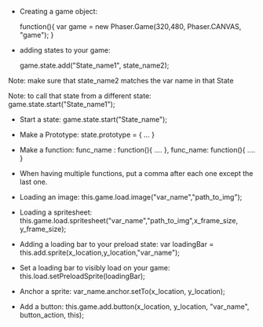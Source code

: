 - Creating a game object:
  
  function(){
    var game = new Phaser.Game(320,480, Phaser.CANVAS, "game");
  }
  
- adding states to your game:
  
  game.state.add("State_name1", state_name2);
  
Note: make sure that state_name2 matches the var name in that State

Note: to call that state from a different state:
  game.state.start("State_name1");
  
- Start a state:
  game.state.start("State_name");

- Make a Prototype:
  state.prototype = {
    ...
   }
   
- Make a function:
  func_name : function(){
    ....
  },
  func_name: function(){
   ....
  }
  
- When having multiple functions, put a comma after each one except the last one.

- Loading an image:
  this.game.load.image("var_name","path_to_img");
 
- Loading a spritesheet:
  this.game.load.spritesheet("var_name","path_to_img",x_frame_size, y_frame_size);

- Adding a loading bar to your preload state:
  var loadingBar = this.add.sprite(x_location,y_location,"var_name");
  
- Set a loading bar to visibly load on your game:
  this.load.setPreloadSprite(loadingBar);
  
- Anchor a sprite:
  var_name.anchor.setTo(x_location, y_location);
 
- Add a button:
  this.game.add.button(x_location, y_location, "var_name", button_action, this);
